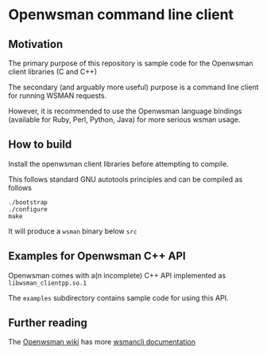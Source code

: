 # Openwsman command line client

## Motivation

The primary purpose of this repository is sample code for the
Openwsman client libraries (C and C++)

The secondary (and arguably more useful) purpose is a command line
client for running WSMAN requests.

However, it is recommended to use the Openwsman language bindings
(available for Ruby, Perl, Python, Java) for more serious wsman usage.

## How to build

Install the openwsman client libraries before attempting to compile.

This follows standard GNU autotools principles and can be compiled as
follows

```
./bootstrap
./configure
make
```

It will produce a `wsman` binary below `src`


## Examples for Openwsman C++ API

Openwsman comes with a(n incomplete) C++ API implemented as
`libwsman_clientpp.so.1`

The `examples` subdirectory contains sample code for using this API.

## Further reading

The [Openwsman wiki](https://github.com/Openwsman/openwsman/wiki) has more [wsmancli
documentation](https://github.com/Openwsman/openwsman/wiki/openwsman-command-line-client)
